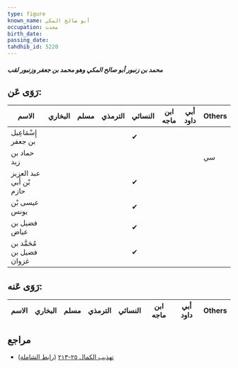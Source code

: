 ```yaml
---
type: figure
known_name: أبو صالح المكي
occupation: محدث
birth_date:
passing_date:
tahdhib_id: 5220
---
```

##### محمد بن زنبور أبو صالح المكي وهو محمد بن جعفر وزنبور لقب

## رَوَى عَن:
| الاسم                     | البخاري | مسلم | الترمذي | النسائي | ابن ماجه | أبي داود | Others |
| ------------------------- | ------- | ---- | ------- | ------- | -------- | -------- | ------ |
| إِسْمَاعِيل بن جعفر       |         |      |         | ✔       |          |          |        |
| حماد بن زيد               |         |      |         |         |          |          | سي     |
| عبد العزيز بْن أَبي حازم  |         |      |         | ✔       |          |          |        |
| عيسى بْن يونس             |         |      |         | ✔       |          |          |        |
| فضيل بن عياض              |         |      |         | ✔       |          |          |        |
| مُحَمَّد بن فضيل بن غزوان |         |      |         | ✔       |          |          |        |
## رَوَى عَنه:
| الاسم | البخاري | مسلم | الترمذي | النسائي | ابن ماجه | أبي داود | Others |
| ----- | ------- | ---- | ------- | ------- | -------- | -------- | ------ |
## مراجع
- [تهذيب الكمال ٢٥-٢١٣](obsidian://open?vault=Tahdhib-al-Kamal&file=Figures/٥٢٢٠-محمد%20بن%20زنبور%20أبو%20صالح%20المكي%20وهو%20محمد%20بن%20جعفر%20وزنبور%20لقب) ([رابط الشاملة](https://shamela.ws/book/3722/13306))